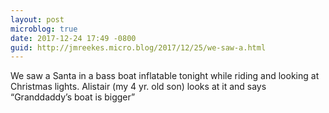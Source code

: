 ```yaml
---
layout: post
microblog: true
date: 2017-12-24 17:49 -0800
guid: http://jmreekes.micro.blog/2017/12/25/we-saw-a.html
---
```

We saw a Santa in a bass boat inflatable tonight while riding and looking at Christmas lights. Alistair (my 4 yr. old son) looks at it and says “Granddaddy’s boat is bigger”
